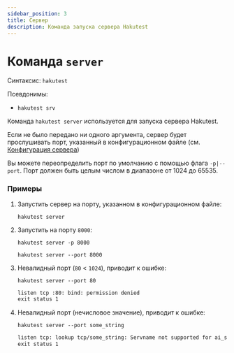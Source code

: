 ```yaml
---
sidebar_position: 3
title: Сервер
description: Команда запуска сервера Hakutest
---
```


# Команда `server`

Синтаксис: `hakutest`

Псевдонимы:

-   `hakutest srv`

Команда `hakutest server` используется для запуска сервера Hakutest.

Если не было передано ни одного аргумента, сервер будет прослушивать порт, указанный в конфигурационном файле (см. [Конфигурация сервера](/docs/configuration/server#port))

Вы можете переопределить порт по умолчанию с помощью флага `-p|--port`. Порт должен быть целым числом в диапазоне от 1024 до 65535.

### Примеры

1.  Запустить сервер на порту, указанном в конфигурационном файле:

    ```shell
    hakutest server
    ```

2.  Запустить на порту `8000`:

    ```shell
    hakutest server -p 8000
    ```

    ```shell
    hakutest server --port 8000
    ```

3.  Невалидный порт (`80` \< `1024`), приводит к ошибке:

    ```shell
    hakutest server --port 80
    ```

    ```txt title='Output'
    listen tcp :80: bind: permission denied
    exit status 1
    ```

4.  Невалидный порт (нечисловое значение), приводит к ошибке:

    ```shell
    hakutest server --port some_string
    ```

    ```txt title='Output'
    listen tcp: lookup tcp/some_string: Servname not supported for ai_socktype
    exit status 1
    ```
